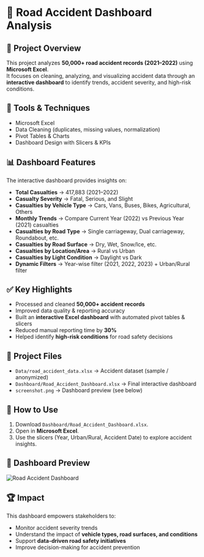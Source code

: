 # 🚗 Road Accident Dashboard Analysis  

## 📌 Project Overview
This project analyzes **50,000+ road accident records (2021–2022)** using **Microsoft Excel**.  
It focuses on cleaning, analyzing, and visualizing accident data through an **interactive dashboard** to identify trends, accident severity, and high-risk conditions.  

## 🔧 Tools & Techniques
- Microsoft Excel  
- Data Cleaning (duplicates, missing values, normalization)  
- Pivot Tables & Charts  
- Dashboard Design with Slicers & KPIs  

## 📊 Dashboard Features
The interactive dashboard provides insights on:  
- **Total Casualties** → 417,883 (2021–2022)  
- **Casualty Severity** → Fatal, Serious, and Slight  
- **Casualties by Vehicle Type** → Cars, Vans, Buses, Bikes, Agricultural, Others  
- **Monthly Trends** → Compare Current Year (2022) vs Previous Year (2021) casualties  
- **Casualties by Road Type** → Single carriageway, Dual carriageway, Roundabout, etc.  
- **Casualties by Road Surface** → Dry, Wet, Snow/Ice, etc.  
- **Casualties by Location/Area** → Rural vs Urban  
- **Casualties by Light Condition** → Daylight vs Dark  
- **Dynamic Filters** → Year-wise filter (2021, 2022, 2023) + Urban/Rural filter  

## ✅ Key Highlights
- Processed and cleaned **50,000+ accident records**  
- Improved data quality & reporting accuracy  
- Built an **interactive Excel dashboard** with automated pivot tables & slicers  
- Reduced manual reporting time by **30%**  
- Helped identify **high-risk conditions** for road safety decisions  

## 📂 Project Files
- `Data/road_accident_data.xlsx` → Accident dataset (sample / anonymized)  
- `Dashboard/Road_Accident_Dashboard.xlsx` → Final interactive dashboard  
- `screenshot.png` → Dashboard preview (see below)  

## 🚀 How to Use
1. Download `Dashboard/Road_Accident_Dashboard.xlsx`.  
2. Open in **Microsoft Excel**.  
3. Use the slicers (Year, Urban/Rural, Accident Date) to explore accident insights.  

## 📸 Dashboard Preview
![Road Accident Dashboard](screenshot.png)  

## 🏆 Impact
This dashboard empowers stakeholders to:  
- Monitor accident severity trends  
- Understand the impact of **vehicle types, road surfaces, and conditions**  
- Support **data-driven road safety initiatives**  
- Improve decision-making for accident prevention  
